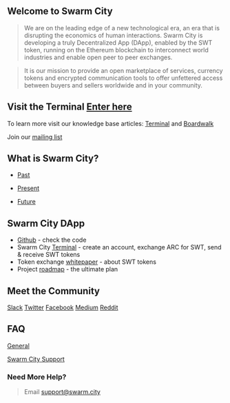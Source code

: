 ## Welcome to Swarm City


> We are on the leading edge of a new technological era, an era that is disrupting the economics of human interactions. Swarm City is developing a truly Decentralized App (DApp), enabled by the SWT token, running on the Ethereum blockchain to interconnect world industries and enable open peer to peer exchanges.

> It is our mission to provide an open marketplace of services, currency tokens and encrypted communication tools to offer unfettered access between buyers and sellers worldwide and in your community.


## Visit the Terminal [Enter here](https://swarm.city) 

To learn more visit our knowledge base articles: [Terminal](https://queenbeesc.github.io/swarm.city-Terminal/) and [Boardwalk](https://queenbeesc.github.io/swarm.city-Boardwalk/)

Join our [mailing list](http://eepurl.com/cH1485)


## What is Swarm City?

- [Past](https://press.swarm.city/happy-new-year-a52f80043cc7#.uco0arcyo)

- [Present](https://press.swarm.city/launch-swarm-city-terminal-f32a8264d98f#.87579vodh)

- [Future](https://press.swarm.city/swarm-city-boardwalk-overview-9a362f19411f#.8pruqahmj)


## Swarm City DApp

* [Github](https://github.com/swarmcity) - check the code
* Swarm City [Terminal](https://swarm.city) - create an account, exchange ARC for SWT, send & receive SWT tokens
* Token exchange [whitepaper](https://github.com/swarmcity/sc-token/blob/master/token-exchange-miniwhitepaper.md) - about SWT tokens
* Project [roadmap](https://press.swarm.city/unmistakably-swarm-city-9522606f88) - the ultimate plan


## Meet the Community

[Slack](https://swarm-slack-invite.herokuapp.com/)
[Twitter](https://twitter.com/SwarmCityHive)
[Facebook](https://www.facebook.com/groups/SwarmCity/)
[Medium](https://press.swarm.city/)
[Reddit](https://www.reddit.com/r/SwarmCity/)


## FAQ

[General](https://faq.swarm.city/)

[Swarm City Support](https://swarmcitysupport.github.io/FAQ/)


### Need More Help?
>Email support@swarm.city


